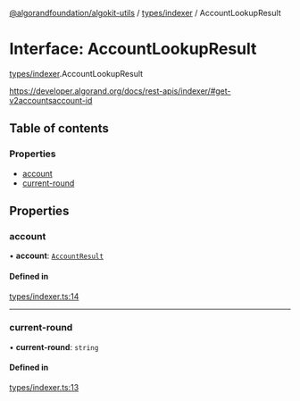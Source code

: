 [@algorandfoundation/algokit-utils](../README.md) / [types/indexer](../modules/types_indexer.md) / AccountLookupResult

# Interface: AccountLookupResult

[types/indexer](../modules/types_indexer.md).AccountLookupResult

https://developer.algorand.org/docs/rest-apis/indexer/#get-v2accountsaccount-id

## Table of contents

### Properties

- [account](types_indexer.AccountLookupResult.md#account)
- [current-round](types_indexer.AccountLookupResult.md#current-round)

## Properties

### account

• **account**: [`AccountResult`](types_indexer.AccountResult.md)

#### Defined in

[types/indexer.ts:14](https://github.com/algorandfoundation/algokit-utils-ts/blob/600c806/src/types/indexer.ts#L14)

___

### current-round

• **current-round**: `string`

#### Defined in

[types/indexer.ts:13](https://github.com/algorandfoundation/algokit-utils-ts/blob/600c806/src/types/indexer.ts#L13)
